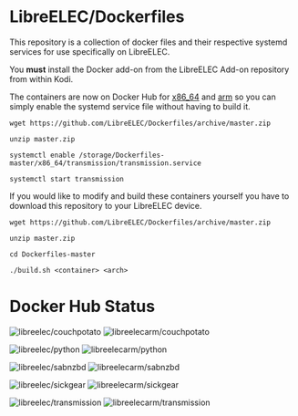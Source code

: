 # LibreELEC/Dockerfiles

This repository is a collection of docker files and their respective systemd services for use specifically on LibreELEC.

You **must** install the Docker add-on from the LibreELEC Add-on repository from within Kodi.

The containers are now on Docker Hub for [x86_64](https://hub.docker.com/u/libreelec/) and [arm](https://hub.docker.com/u/libreelecarm/) so you can simply enable the systemd service file without having to build it.


```
wget https://github.com/LibreELEC/Dockerfiles/archive/master.zip
```
```
unzip master.zip
```
```
systemctl enable /storage/Dockerfiles-master/x86_64/transmission/transmission.service
```
```
systemctl start transmission
```


If you would like to modify and build these containers yourself you have to download this repository to your LibreELEC device.

```
wget https://github.com/LibreELEC/Dockerfiles/archive/master.zip
```
```
unzip master.zip
```
```
cd Dockerfiles-master
```
```
./build.sh <container> <arch>
```

# Docker Hub Status

![libreelec/couchpotato](http://dockeri.co/image/libreelec/couchpotato) ![libreelecarm/couchpotato](http://dockeri.co/image/libreelecarm/couchpotato)

![libreelec/python](http://dockeri.co/image/libreelec/python) ![libreelecarm/python](http://dockeri.co/image/libreelecarm/python)

![libreelec/sabnzbd](http://dockeri.co/image/libreelec/sabnzbd) ![libreelecarm/sabnzbd](http://dockeri.co/image/libreelecarm/sabnzbd)

![libreelec/sickgear](http://dockeri.co/image/libreelec/sickgear) ![libreelecarm/sickgear](http://dockeri.co/image/libreelecarm/sickgear)

![libreelec/transmission](http://dockeri.co/image/libreelec/transmission) ![libreelecarm/transmission](http://dockeri.co/image/libreelecarm/transmission)
